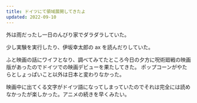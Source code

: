 ```yaml
---
title: ドイツにて領域展開してきたよ
updated: 2022-09-10
---
```


外は雨だったし一日のんびり家でダラダラしていた。

少し実験を実行したり、伊坂幸太郎の ax を読んだりしていた。

ふと映画の話にワイフとなり、調べてみてたところ今日の夕方に呪術廻戦の映画版があったのでドイツでの映画デビューを果たしてきた。
ポップコーンがやたらとしょっぱいこと以外は日本と変わりなかった。

映画中に出てくる文字がドイツ語になってしまっていたのでそれは完全には読めなかったが楽しかった。アニメの続きを早くみたい。
